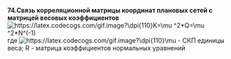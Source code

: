 **74.Связь корреляционной матрицы координат плановых сетей с матрицей весовых коэффициентов**  
<img src="https://latex.codecogs.com/gif.image?\dpi{110}K=\mu&space;^2*Q=\mu&space;^2*N^(-1)" title="https://latex.codecogs.com/gif.image?\dpi{110}K=\mu ^2*Q=\mu ^2*N^(-1)" />
где <img src="https://latex.codecogs.com/gif.image?\dpi{110}\mu&space;" title="https://latex.codecogs.com/gif.image?\dpi{110}\mu " /> - СКП единицы веса;
R - матрица коэффициентов нормальных уравнений

